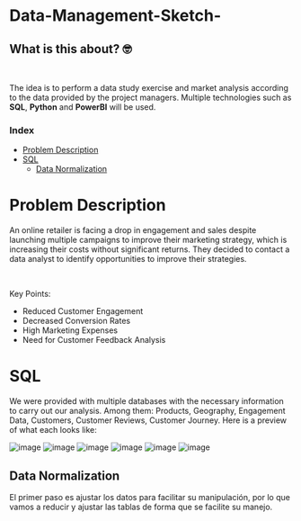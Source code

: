 # Data-Management-Sketch-

<h2>What is this about? 🤓</h2> 

<br/>

The idea is to perform a data study exercise and market analysis according to the data provided by the project managers. Multiple technologies such as <b>SQL</b>, <b>Python</b> and <b>PowerBI</b> will be used.

<h3>Index</h3>


- [Problem Description](#Problem-Description)
- [SQL](#SQL)
  - [Data Normalization](#Data-Normalization)

# Problem Description

An online retailer is facing a drop in engagement and sales despite launching multiple campaigns to improve their marketing strategy, which is increasing their costs without significant returns. They decided to contact a data analyst to identify opportunities to improve their strategies.

<br/>

Key Points: 
- Reduced Customer Engagement
- Decreased Conversion Rates
- High Marketing Expenses
- Need for Customer Feedback Analysis

# SQL 

We were provided with multiple databases with the necessary information to carry out our analysis. Among them: Products, Geography, Engagement Data, Customers, Customer Reviews, Customer Journey. Here is a preview of what each looks like:

![image](https://github.com/user-attachments/assets/9732cb10-c08d-4a67-893e-006ef8c57991) ![image](https://github.com/user-attachments/assets/f6a89ebe-e808-4731-8e85-1c7434d82259) 
![image](https://github.com/user-attachments/assets/91aa59d1-6498-47fe-a7d5-360627b54e5b) ![image](https://github.com/user-attachments/assets/8d22562b-6b43-4fd4-9e86-47f4b79b6e85)
![image](https://github.com/user-attachments/assets/8603280d-cafd-4db3-837b-baf21262b8dc) ![image](https://github.com/user-attachments/assets/2f4e756d-9b23-43ec-8c72-733e41a1d67a)

## Data Normalization

El primer paso es ajustar los datos para facilitar su manipulación, por lo que vamos a reducir y ajustar las tablas de forma que se facilite su manejo. 



